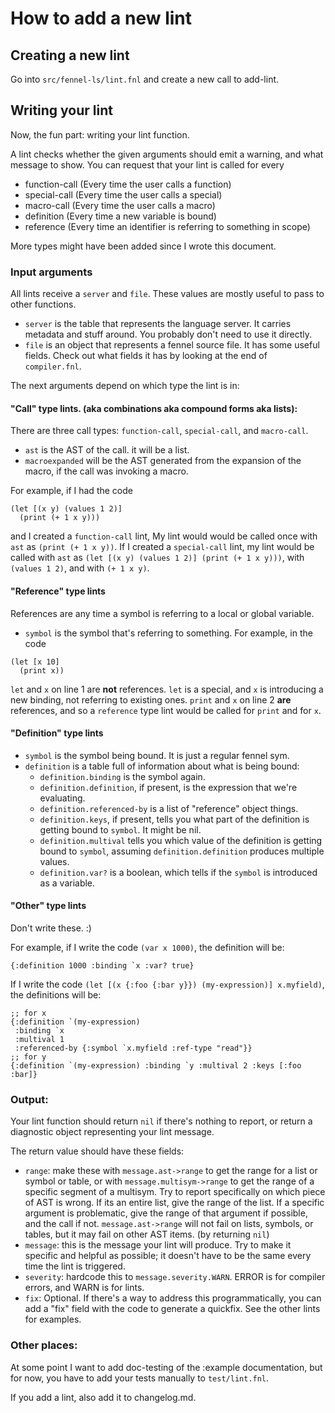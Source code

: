 # How to add a new lint

## Creating a new lint
Go into `src/fennel-ls/lint.fnl` and create a new call to add-lint.

## Writing your lint
Now, the fun part: writing your lint function.

A lint checks whether the given arguments should emit a warning, and
what message to show. You can request that your lint is called for every
* function-call (Every time the user calls a function)
* special-call (Every time the user calls a special)
* macro-call (Every time the user calls a macro)
* definition (Every time a new variable is bound)
* reference (Every time an identifier is referring to something in scope)

More types might have been added since I wrote this document.

### Input arguments
All lints receive a `server` and `file`. These values are mostly useful to
pass to other functions.
* `server` is the table that represents the language server. It carries
  metadata and stuff around. You probably don't need to use it directly.
* `file` is an object that represents a fennel source file. It has some
   useful fields. Check out what fields it has by looking at the end of
   `compiler.fnl`.

The next arguments depend on which type the lint is in:

#### "Call" type lints. (aka combinations aka compound forms aka lists):
There are three call types: `function-call`, `special-call`, and `macro-call`.
* `ast` is the AST of the call. it will be a list.
* `macroexpanded` will be the AST generated from the expansion of the macro,
  if the call was invoking a macro.

For example, if I had the code
```fnl
(let [(x y) (values 1 2)]
  (print (+ 1 x y)))
```
and I created a `function-call` lint, My lint would would be called once
with `ast` as `(print (+ 1 x y))`. If I created a `special-call` lint,
my lint would be called with `ast` as `(let [(x y) (values 1 2)] (print (+ 1 x y)))`,
with `(values 1 2)`, and with `(+ 1 x y)`.

#### "Reference" type lints
References are any time a symbol is referring to a local or global variable.
* `symbol` is the symbol that's referring to something.
For example, in the code
```fnl
(let [x 10]
  (print x))
```
`let` and `x` on line 1 are **not** references. `let` is a special, and `x` is
introducing a new binding, not referring to existing ones.
`print` and `x` on line 2 **are** references, and so a `reference` type
lint would be called for `print` and for `x`.

#### "Definition" type lints
* `symbol` is the symbol being bound. It is just a regular fennel sym.
* `definition` is a table full of information about what is being bound:
  * `definition.binding` is the symbol again.
  * `definition.definition`, if present, is the expression that we're
    evaluating.
  * `definition.referenced-by` is a list of "reference" object things.
  * `definition.keys`, if present, tells you what part of the definition is
    getting bound to `symbol`. It might be nil.
  * `definition.multival` tells you which value of the definition is getting
    bound to `symbol`, assuming `definition.definition` produces multiple
    values.
  * `definition.var?` is a boolean, which tells if the `symbol` is introduced
    as a variable.

#### "Other" type lints
Don't write these. :)

For example, if I write the code `(var x 1000)`, the definition will be:
```fnl
{:definition 1000 :binding `x :var? true}
```
If I write the code `(let [(x {:foo {:bar y}}) (my-expression)] x.myfield)`,
the definitions will be:
```fnl
;; for x
{:definition `(my-expression)
 :binding `x
 :multival 1
 :referenced-by {:symbol `x.myfield :ref-type "read"}}
;; for y
{:definition `(my-expression) :binding `y :multival 2 :keys [:foo :bar]}
```

### Output:
Your lint function should return `nil` if there's nothing to report, or
return a diagnostic object representing your lint message.

The return value should have these fields:

* `range`: make these with `message.ast->range` to get the range for a list or
  symbol or table, or with `message.multisym->range` to get the range of a
  specific segment of a multisym. Try to report specifically on which piece of
  AST is wrong. If its an entire list, give the range of the list. If a
  specific argument is problematic, give the range of that argument if possible,
  and the call if not. `message.ast->range` will not fail on lists, symbols, or
  tables, but it may fail on other AST items. (by returning `nil`)
* `message`: this is the message your lint will produce. Try to make it
  specific and helpful as possible; it doesn't have to be the same every time
  the lint is triggered.
* `severity`: hardcode this to `message.severity.WARN`. ERROR is for compiler
  errors, and WARN is for lints.
* `fix`: Optional. If there's a way to address this programmatically, you can
  add a "fix" field with the code to generate a quickfix. See the other lints
  for examples.

### Other places:
At some point I want to add doc-testing of the :example documentation, but for
now, you have to add your tests manually to `test/lint.fnl`.

If you add a lint, also add it to changelog.md.
